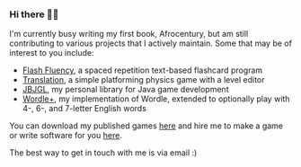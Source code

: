 ### Hi there 👋🏽

I'm currently busy writing my first book, Afrocentury, but am still contributing to various projects that I actively maintain.
Some that may be of interest to you include:
- [Flash Fluency](https://github.com/jbunke/flashfluency), a spaced repetition text-based flashcard program
- [Translation](https://github.com/jbunke/translation), a simple platforming physics game with a level editor
- [JBJGL](https://github.com/jbunke/jordan-bunke-java-game-library), my personal library for Java game development
- [Wordle+](https://github.com/jbunke/wordle-plus), my implementation of Wordle, extended to optionally play with 4-, 6-, and 7-letter English words

You can download my published games [here](https://flinkerflitzer.itch.io/) and hire me to make a game or write software for you [here](https://www.fiverr.com/jordanbunke).

The best way to get in touch with me is via email :)

<!--
**jbunke/jbunke** is a ✨ _special_ ✨ repository because its `README.md` (this file) appears on your GitHub profile.

Here are some ideas to get you started:

- 🔭 I’m currently working on ...
- 🌱 I’m currently learning ...
- 👯 I’m looking to collaborate on ...
- 🤔 I’m looking for help with ...
- 💬 Ask me about ...
- 📫 How to reach me: ...
- 😄 Pronouns: ...
- ⚡ Fun fact: ...
-->
